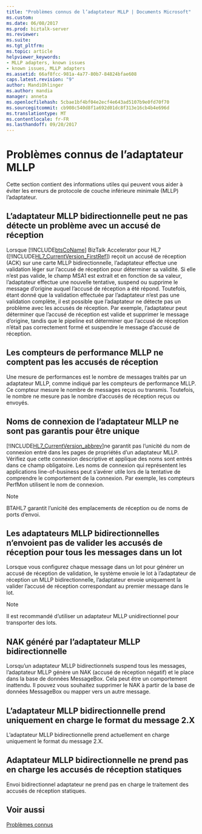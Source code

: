 ```yaml
---
title: "Problèmes connus de l’adaptateur MLLP | Documents Microsoft"
ms.custom: 
ms.date: 06/08/2017
ms.prod: biztalk-server
ms.reviewer: 
ms.suite: 
ms.tgt_pltfrm: 
ms.topic: article
helpviewer_keywords:
- MLLP adapters, known issues
- known issues, MLLP adapters
ms.assetid: 66af8fcc-981a-4a77-80b7-84824bfae608
caps.latest.revision: "9"
author: MandiOhlinger
ms.author: mandia
manager: anneta
ms.openlocfilehash: 5cbae1bf4bf04e2ecf4e643ad5107b9e0fd70f70
ms.sourcegitcommit: cb908c540d8f1a692d01dc8f313e16cb4b4e696d
ms.translationtype: MT
ms.contentlocale: fr-FR
ms.lasthandoff: 09/20/2017
---
```

# <a name="mllp-adapter-known-issues"></a>Problèmes connus de l’adaptateur MLLP
Cette section contient des informations utiles qui peuvent vous aider à éviter les erreurs de protocole de couche inférieure minimale (MLLP) l’adaptateur.  
  
## <a name="two-way-mllp-adapter-might-not-detect-a-problem-with-an-ack"></a>L’adaptateur MLLP bidirectionnelle peut ne pas détecte un problème avec un accusé de réception  
 Lorsque [!INCLUDE[btsCoName](../../includes/btsconame-md.md)] BizTalk Accelerator pour HL7 ([!INCLUDE[HL7_CurrentVersion_FirstRef](../../includes/hl7-currentversion-firstref-md.md)]) reçoit un accusé de réception (ACK) sur une carte MLLP bidirectionnelle, l’adaptateur effectue une validation léger sur l’accusé de réception pour déterminer sa validité. Si elle n’est pas valide, le champ MSA1 est extrait et en fonction de sa valeur, l’adaptateur effectue une nouvelle tentative, suspend ou supprime le message d’origine auquel l’accusé de réception a été répond. Toutefois, étant donné que la validation effectuée par l’adaptateur n’est pas une validation complète, il est possible que l’adaptateur ne détecte pas un problème avec les accusés de réception. Par exemple, l’adaptateur peut déterminer que l’accusé de réception est valide et supprimer le message d’origine, tandis que le pipeline est déterminer que l’accusé de réception n’était pas correctement formé et suspendre le message d’accusé de réception.  
  
## <a name="mllp-performance-counters-do-not-count-acks"></a>Les compteurs de performance MLLP ne comptent pas les accusés de réception  
 Une mesure de performances est le nombre de messages traités par un adaptateur MLLP, comme indiqué par les compteurs de performance MLLP. Ce compteur mesure le nombre de messages reçus ou transmis. Toutefois, le nombre ne mesure pas le nombre d’accusés de réception reçus ou envoyés.  
  
## <a name="mllp-adapter-connection-names-are-not-guaranteed-to-be-unique"></a>Noms de connexion de l’adaptateur MLLP ne sont pas garantis pour être unique  
 [!INCLUDE[HL7_CurrentVersion_abbrev](../../includes/hl7-currentversion-abbrev-md.md)]ne garantit pas l’unicité du nom de connexion entré dans les pages de propriétés d’un adaptateur MLLP. Vérifiez que cette connexion descriptive et applique des noms sont entrés dans ce champ obligatoire. Les noms de connexion qui représentent les applications line-of-business peut s’avérer utile lors de la tentative de comprendre le comportement de la connexion. Par exemple, les compteurs PerfMon utilisent le nom de connexion.  
  
> [!NOTE]
>  BTAHL7 garantit l’unicité des emplacements de réception ou de noms de ports d’envoi.  
  
## <a name="two-way-mllp-adapters-do-not-send-commit-acks-for-all-messages-in-a-batch"></a>Les adaptateurs MLLP bidirectionnelles n’envoient pas de valider les accusés de réception pour tous les messages dans un lot  
 Lorsque vous configurez chaque message dans un lot pour générer un accusé de réception de validation, le système envoie le lot à l’adaptateur de réception un MLLP bidirectionnelle, l’adaptateur envoie uniquement la valider l’accusé de réception correspondant au premier message dans le lot.  
  
> [!NOTE]
>  Il est recommandé d’utiliser un adaptateur MLLP unidirectionnel pour transporter des lots.  
  
## <a name="nak-generated-by-two-way-mllp-adapter"></a>NAK généré par l’adaptateur MLLP bidirectionnelle  
 Lorsqu’un adaptateur MLLP bidirectionnels suspend tous les messages, l’adaptateur MLLP génère un NAK (accusé de réception négatif) et le place dans la base de données MessageBox. Cela peut être un comportement inattendu. Il pouvez vous souhaitez supprimer le NAK à partir de la base de données MessageBox ou mapper vers un autre message.  
  
## <a name="two-way-mllp-adapter-only-supports-the-2x-message-format"></a>L’adaptateur MLLP bidirectionnelle prend uniquement en charge le format du message 2.X  
 L’adaptateur MLLP bidirectionnelle prend actuellement en charge uniquement le format du message 2.X.  
  
## <a name="two-way-mllp-adapter-does-not-support-static-acknowledgments"></a>Adaptateur MLLP bidirectionnelle ne prend pas en charge les accusés de réception statiques  
 Envoi bidirectionnel adaptateur ne prend pas en charge le traitement des accusés de réception statiques.  
  
## <a name="see-also"></a>Voir aussi  
 [Problèmes connus](../../adapters-and-accelerators/accelerator-hl7/known-issues1.md)
